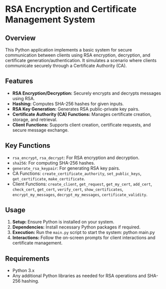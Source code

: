 # RSA Encryption and Certificate Management System

## Overview
This Python application implements a basic system for secure communication between clients using RSA encryption, decryption, and certificate generation/authentication. It simulates a scenario where clients communicate securely through a Certificate Authority (CA).

## Features
- **RSA Encryption/Decryption:** Securely encrypts and decrypts messages using RSA.
- **Hashing:** Computes SHA-256 hashes for given inputs.
- **RSA Key Generation:** Generates RSA public-private key pairs.
- **Certificate Authority (CA) Functions:** Manages certificate creation, storage, and retrieval.
- **Client Functions:** Supports client creation, certificate requests, and secure message exchange.

## Key Functions
- `rsa_encrypt`, `rsa_decrypt`: For RSA encryption and decryption.
- `sha256`: For computing SHA-256 hashes.
- `generate_rsa_keypair`: For generating RSA key pairs.
- CA Functions: `create_certificate_authority`, `set_public_keys`, `get_certificate`, `make_certificate`.
- Client Functions: `create_client`, `get_request`, `get_my_cert`, `add_cert`, `check_cert`, `get_cert`, `verify_cert`, `show_certificates`, `encrypt_my_messages`, `decrypt_my_messages`, `certificate_validity`.

## Usage
1. **Setup:** Ensure Python is installed on your system.
2. **Dependencies:** Install necessary Python packages if required.
3. **Execution:** Run the `main.py` script to start the system: python main.py
4. **Interactions:** Follow the on-screen prompts for client interactions and certificate management.

## Requirements
- Python 3.x
- Any additional Python libraries as needed for RSA operations and SHA-256 hashing.


